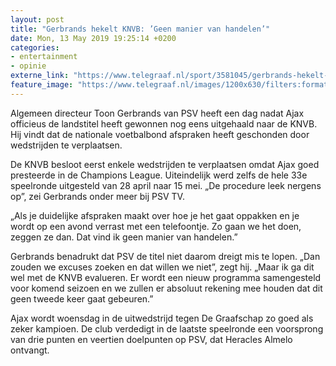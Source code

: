 ```yaml
---
layout: post
title: "Gerbrands hekelt KNVB: ’Geen manier van handelen’"
date: Mon, 13 May 2019 19:25:14 +0200
categories: 
- entertainment 
- opinie 
externe_link: "https://www.telegraaf.nl/sport/3581045/gerbrands-hekelt-knvb-geen-manier-van-handelen"
feature_image: "https://www.telegraaf.nl/images/1200x630/filters:format(jpeg):quality(80)/cdn-kiosk-api.telegraaf.nl/11fc82c4-75a4-11e9-ad27-0255c322e81b.jpg"
---
```


<p class="intro">Algemeen directeur Toon Gerbrands van PSV heeft een dag nadat Ajax officieus de landstitel heeft gewonnen nog eens uitgehaald naar de KNVB. Hij vindt dat de nationale voetbalbond afspraken heeft geschonden door wedstrijden te verplaatsen.</p> <p>De KNVB besloot eerst enkele wedstrijden te verplaatsen omdat Ajax goed presteerde in de Champions League. Uiteindelijk werd zelfs de hele 33e speelronde uitgesteld van 28 april naar 15 mei. „De procedure leek nergens op”, zei Gerbrands onder meer bij PSV TV.</p><p>„Als je duidelijke afspraken maakt over hoe je het gaat oppakken en je wordt op een avond verrast met een telefoontje. Zo gaan we het doen, zeggen ze dan. Dat vind ik geen manier van handelen.”</p><p>Gerbrands benadrukt dat PSV de titel niet daarom dreigt mis te lopen. „Dan zouden we excuses zoeken en dat willen we niet”, zegt hij. „Maar ik ga dit wel met de KNVB evalueren. Er wordt een nieuw programma samengesteld voor komend seizoen en we zullen er absoluut rekening mee houden dat dit geen tweede keer gaat gebeuren.”</p><p>Ajax wordt woensdag in de uitwedstrijd tegen De Graafschap zo goed als zeker kampioen. De club verdedigt in de laatste speelronde een voorsprong van drie punten en veertien doelpunten op PSV, dat Heracles Almelo ontvangt.</p>
